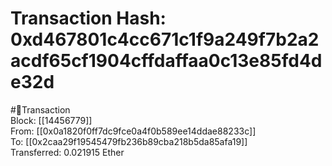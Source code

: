 
Transaction Hash: 0xd467801c4cc671c1f9a249f7b2a2acdf65cf1904cffdaffaa0c13e85fd4de32d
====================================================================================
  
#💸Transaction  
Block: [[14456779]]  
From: [[0x0a1820f0ff7dc9fce0a4f0b589ee14ddae88233c]]  
To: [[0x2caa29f19545479fb236b89cba218b5da85afa19]]  
Transferred: 0.021915 Ether